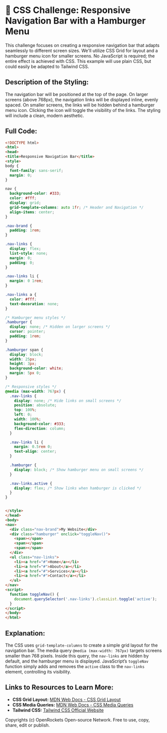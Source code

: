 # 🐞 CSS Challenge: Responsive Navigation Bar with a Hamburger Menu


This challenge focuses on creating a responsive navigation bar that adapts seamlessly to different screen sizes.  We'll utilize CSS Grid for layout and a hamburger menu icon for smaller screens.  No JavaScript is required; the entire effect is achieved with CSS.  This example will use plain CSS, but could easily be adapted to Tailwind CSS.


## Description of the Styling:

The navigation bar will be positioned at the top of the page.  On larger screens (above 768px), the navigation links will be displayed inline, evenly spaced. On smaller screens, the links will be hidden behind a hamburger menu icon. Clicking the icon will toggle the visibility of the links.  The styling will include a clean, modern aesthetic.


## Full Code:

```html
<!DOCTYPE html>
<html>
<head>
<title>Responsive Navigation Bar</title>
<style>
body {
  font-family: sans-serif;
  margin: 0;
}

nav {
  background-color: #333;
  color: #fff;
  display: grid;
  grid-template-columns: auto 1fr; /* Header and Navigation */
  align-items: center;
}

.nav-brand {
  padding: 1rem;
}

.nav-links {
  display: flex;
  list-style: none;
  margin: 0;
  padding: 0;
}

.nav-links li {
  margin: 0 1rem;
}

.nav-links a {
  color: #fff;
  text-decoration: none;
}

/* Hamburger menu styles */
.hamburger {
  display: none; /* Hidden on larger screens */
  cursor: pointer;
  padding: 1rem;
}

.hamburger span {
  display: block;
  width: 25px;
  height: 3px;
  background-color: white;
  margin: 5px 0;
}

/* Responsive styles */
@media (max-width: 767px) {
  .nav-links {
    display: none; /* Hide links on small screens */
    position: absolute;
    top: 100%;
    left: 0;
    width: 100%;
    background-color: #333;
    flex-direction: column;
  }

  .nav-links li {
    margin: 0.5rem 0;
    text-align: center;
  }

  .hamburger {
    display: block; /* Show hamburger menu on small screens */
  }

  .nav-links.active {
    display: flex; /* Show links when hamburger is clicked */
  }
}


</style>
</head>
<body>
<nav>
  <div class="nav-brand">My Website</div>
  <div class="hamburger" onclick="toggleNav()">
    <span></span>
    <span></span>
    <span></span>
  </div>
  <ul class="nav-links">
    <li><a href="#">Home</a></li>
    <li><a href="#">About</a></li>
    <li><a href="#">Services</a></li>
    <li><a href="#">Contact</a></li>
  </ul>
</nav>
<script>
  function toggleNav() {
    document.querySelector('.nav-links').classList.toggle('active');
  }
</script>
</body>
</html>
```

## Explanation:

The CSS uses `grid-template-columns` to create a simple grid layout for the navigation bar.  The media query `@media (max-width: 767px)` targets screens smaller than 768 pixels.  Inside this query, the `nav-links` are hidden by default, and the hamburger menu is displayed. JavaScript’s `toggleNav` function simply adds and removes the `active` class to the `nav-links` element, controlling its visibility.



## Links to Resources to Learn More:

* **CSS Grid Layout:** [MDN Web Docs - CSS Grid Layout](https://developer.mozilla.org/en-US/docs/Web/CSS/CSS_Grid_Layout)
* **CSS Media Queries:** [MDN Web Docs - CSS Media Queries](https://developer.mozilla.org/en-US/docs/Web/CSS/Media_Queries/Using_media_queries)
* **Tailwind CSS:** [Tailwind CSS Official Website](https://tailwindcss.com/)


Copyrights (c) OpenRockets Open-source Network. Free to use, copy, share, edit or publish.

